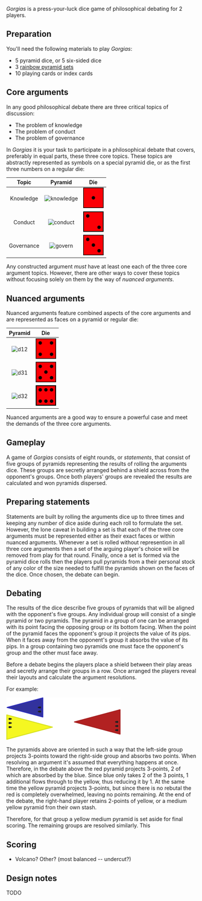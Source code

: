 *Gorgias* is a press-your-luck dice game of philosophical debating for 2 players.

Preparation
-----------

You'll need the following materials to play *Gorgias*:

 * 5 pyramid dice, or 5 six-sided dice
 * 3 [rainbow pyramid sets](http://www.looneylabs.com/looney-pyramids)
 * 10 playing cards or index cards

Core arguments
--------------

In any good philosophical debate there are three critical topics of discussion:

 * The problem of knowledge
 * The problem of conduct
 * The problem of governance

In *Gorgias* it is your task to participate in a philosophical debate that covers, preferably in equal parts, these three core topics.  These topics are abstractly represented as symbols on a special pyramid die, or as the first three numbers on a regular die: 

 Topic | Pyramid | Die
 :---: | :---: | :---:
 Knowledge | ![knowledge](http://images.fogus.me/games/pyramid-games/images/pd-puppy.png) | ![knowledge6](http://raw.githubusercontent.com/fogus/spiel/master/pyramidenspiel/gorgias/graphics/die1.png)
 Conduct | ![conduct](http://images.fogus.me/games/pyramid-games/images/pd-philosopher.png) | ![conduct6](http://raw.githubusercontent.com/fogus/spiel/master/pyramidenspiel/gorgias/graphics/die2.png)
 Governance | ![govern](http://images.fogus.me/games/pyramid-games/images/pd-brute.png) | ![govern6](http://raw.githubusercontent.com/fogus/spiel/master/pyramidenspiel/gorgias/graphics/die3.png)

Any constructed argument *must* have at least one each of the three core argument topics.  However, there are other ways to cover these topics without focusing solely on them by the way of *nuanced arguments*.

Nuanced arguments 
-----------------

Nuanced arguments feature combined aspects of the core arguments and are represented as faces on a pyramid or regular die:

 Pyramid | Die
 :---: | :---:
 ![d12](http://images.fogus.me/games/pyramid-games/images/pd-minotaur.png) | ![d4](http://raw.githubusercontent.com/fogus/spiel/master/pyramidenspiel/gorgias/graphics/die4.png)
 ![d31](http://images.fogus.me/games/pyramid-games/images/pd-catoblepas.png) | ![d5](http://raw.githubusercontent.com/fogus/spiel/master/pyramidenspiel/gorgias/graphics/die5.png)
 ![d32](http://images.fogus.me/games/pyramid-games/images/pd-juggernaut.png) | ![govern6](http://raw.githubusercontent.com/fogus/spiel/master/pyramidenspiel/gorgias/graphics/die6.png)


Nuanced arguments are a good way to ensure a powerful case and meet the demands of the three core arguments.

Gameplay
--------

A game of *Gorgias* consists of eight rounds, or *statements*, that consist of five groups of pyramids representing the results of rolling the arguments dice.  These groups are secretly arranged behind a shield across from the opponent's groups.  Once both players' groups are revealed the results are calculated and won pyramids dispersed.

Preparing statements
---------------------

Statements are built by rolling the arguments dice up to three times and keeping any number of dice aside during each roll to formulate the set.  However, the lone caveat in building a set is that each of the three core arguments must be represented either as their exact faces or within nuanced arguments.  Whenever a set is  rolled without represention in all three core arguments then a set of the arguing player's choice will be removed from play for that round.  Finally, once a set is formed via the pyramid dice rolls then the players pull pyramids from a their personal stock of any color of the size needed to fulfill the pyramids shown on the faces of the dice.  Once chosen, the debate can begin.

Debating
--------

The results of the dice describe five groups of pyramids that will be aligned with the opponent's five groups.  Any individual group will consist of a single pyramid or two pyramids.  The pyramid in a group of one can be arranged with its point facing the opposing group or its bottom facing.  When the point of the pyramid faces the opponent's group it projects the value of its pips.  When it faces away from the opponent's group it absorbs the value of its pips.  In a group containing two pyramids one must face the opponent's group and the other must face away.

Before a debate begins the players place a shield between their play areas and secretly arrange their groups in a row.  Once arranged the players reveal their layouts and calculate the argument resolutions.

For example:

![vs](http://raw.githubusercontent.com/fogus/spiel/master/pyramidenspiel/gorgias/graphics/jugg-v-brute.png)

The pyramids above are oriented in such a way that the left-side group projects 3-points toward the right-side group and absorbs two points.  When resolving an argument it's assumed that everything happens at once.  Therefore, in the debate above the red pyramid projects 3-points, 2 of which are absorbed by the blue.  Since blue only takes 2 of the 3 points, 1 additional flows through to the yellow, thus reducing it by 1.  At the same time the yellow pyramid projects 3-points, but since there is no rebutal the red is completely overwhelmed, leaving no points remaining.  At the end of the debate, the right-hand player retains 2-points of yellow, or a medium yellow pyramid fron their own stash.

Therefore, for that group a yellow medium pyramid is set aside for final scoring.  The remaining groups are resolved similarly.  This 

Scoring
-------

 * Volcano? Other? (most balanced -- undercut?)

Design notes
------------

TODO

